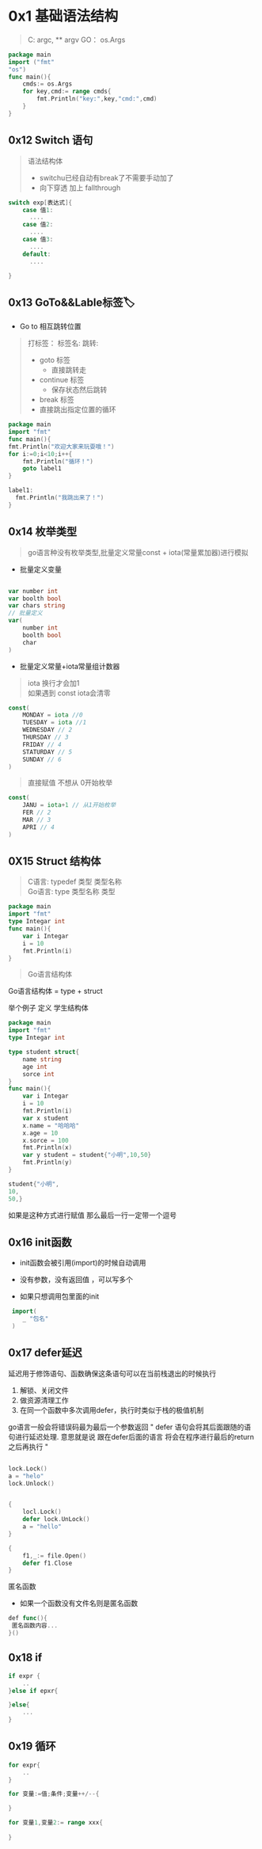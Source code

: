 # 0x1 基础语法结构
> C: argc, ** argv
> GO： os.Args 
```go
package main
import ("fmt"
"os")
func main(){
	cmds:= os.Args
	for key,cmd:= range cmds{
		fmt.Println("key:",key,"cmd:",cmd)
	}
}
```
## 0x12 Switch 语句
> 语法结构体
>  - switchu已经自动有break了不需要手动加了
>  - 向下穿透 加上 fallthrough
```go
switch exp[表达式]{
    case 值1:
      ....
    case 值2:
      ....
    case 值3:
      ....
    default:
      ....

}
```
## 0x13 GoTo&&Lable标签🏷
- Go to 相互跳转位置

> 打标签： 标签名:
> 跳转:
> - goto 标签
>   - 直接跳转走
> - continue 标签
>   - 保存状态然后跳转
> -  break 标签
>   - 直接跳出指定位置的循环
> 

```go
package main
import "fmt"
func main(){
fmt.Println("欢迎大家来玩耍哦！")
for i:=0;i<10;i++{
	fmt.Println("循环！")
	goto label1
}

label1:
  fmt.Println("我跳出来了！")
}
```


## 0x14 枚举类型
> go语言种没有枚举类型,批量定义常量const + iota(常量累加器)进行模拟

- 批量定义变量

```go

var number int
var boolth bool
var chars string
// 批量定义
var(
    number int 
    boolth bool
    char
)

```


- 批量定义常量+iota常量组计数器
> iota 换行才会加1 <br>
> 如果遇到 const iota会清零

```go
const(
    MONDAY = iota //0
    TUESDAY = iota //1
    WEDNESDAY // 2
    THURSDAY // 3
    FRIDAY // 4
    STATURDAY // 5 
    SUNDAY // 6 
)
```

> 直接赋值 不想从 0开始枚举

```go
const(
    JANU = iota+1 // 从1开始枚举
    FER // 2
    MAR // 3
    APRI // 4
)
```
  
## 0X15 Struct 结构体
> C语言: typedef 类型 类型名称 <br>
> Go语言: type 类型名称 类型
```go
package main
import "fmt"
type Integar int
func main(){
	var i Integar
	i = 10
	fmt.Println(i)
}
```
>  Go语言结构体

Go语言结构体 = type + struct 

举个例子 定义 学生结构体
```go
package main
import "fmt"
type Integar int

type student struct{
	name string
	age int 
	sorce int
}
func main(){
	var i Integar
	i = 10
	fmt.Println(i)
	var x student
	x.name = "哈哈哈"
	x.age = 10
	x.sorce = 100
	fmt.Println(x)
	var y student = student{"小明",10,50}
    fmt.Println(y)
}

```

```go
student{"小明",
10,
50,}
```
如果是这种方式进行赋值 那么最后一行一定带一个逗号

## 0x16 init函数
- init函数会被引用(import)的时候自动调用
  
- 没有参数，没有返回值 ，可以写多个

- 如果只想调用包里面的init

```go
 import( 
    _ "包名"
 )
```


## 0x17 defer延迟
延迟用于修饰语句、函数确保这条语句可以在当前栈退出的时候执行
1. 解锁、关闭文件
2. 做资源清理工作
3. 在同一个函数中多次调用defer，执行时类似于栈的极值机制

go语言一般会将错误码最为最后一个参数返回
" defer 语句会将其后面跟随的语句进行延迟处理. 意思就是说 跟在defer后面的语言 将会在程序进行最后的return之后再执行 "

```go

lock.Lock()
a = "helo"
lock.Unlock()

````

```go

{
    locl.Lock()
    defer lock.UnLock()
    a = "hello"
}

{
    f1,_:= file.Open()
    defer f1.Close
}
```

匿名函数
- 如果一个函数没有文件名则是匿名函数
```go
def func(){
 匿名函数内容...
}()
```
## 0x18 if

```go
if expr {
    ..
}else if epxr{

}else{
    ...
}
```


## 0x19 循环

```go
for expr{
    ..
}

for 变量:=值;条件;变量++/--{

}

for 变量1,变量2:= range xxx{
    
}
```


